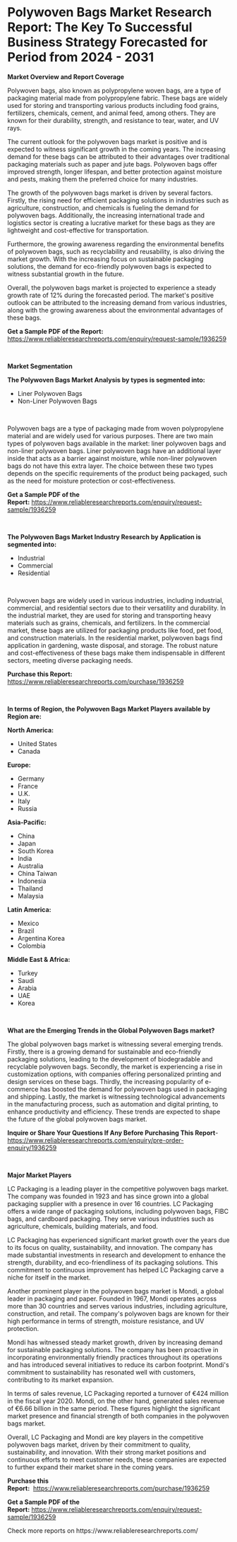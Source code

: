 <p><h1>Polywoven Bags Market Research Report: The Key To Successful Business Strategy Forecasted for Period from 2024 - 2031</h1></p><p><strong>Market Overview and Report Coverage</strong></p>
<p><p>Polywoven bags, also known as polypropylene woven bags, are a type of packaging material made from polypropylene fabric. These bags are widely used for storing and transporting various products including food grains, fertilizers, chemicals, cement, and animal feed, among others. They are known for their durability, strength, and resistance to tear, water, and UV rays.</p><p>The current outlook for the polywoven bags market is positive and is expected to witness significant growth in the coming years. The increasing demand for these bags can be attributed to their advantages over traditional packaging materials such as paper and jute bags. Polywoven bags offer improved strength, longer lifespan, and better protection against moisture and pests, making them the preferred choice for many industries.</p><p>The growth of the polywoven bags market is driven by several factors. Firstly, the rising need for efficient packaging solutions in industries such as agriculture, construction, and chemicals is fueling the demand for polywoven bags. Additionally, the increasing international trade and logistics sector is creating a lucrative market for these bags as they are lightweight and cost-effective for transportation.</p><p>Furthermore, the growing awareness regarding the environmental benefits of polywoven bags, such as recyclability and reusability, is also driving the market growth. With the increasing focus on sustainable packaging solutions, the demand for eco-friendly polywoven bags is expected to witness substantial growth in the future.</p><p>Overall, the polywoven bags market is projected to experience a steady growth rate of 12% during the forecasted period. The market's positive outlook can be attributed to the increasing demand from various industries, along with the growing awareness about the environmental advantages of these bags.</p></p>
<p><strong>Get a Sample PDF of the Report:</strong> <a href="https://www.reliableresearchreports.com/enquiry/request-sample/1936259">https://www.reliableresearchreports.com/enquiry/request-sample/1936259</a></p>
<p>&nbsp;</p>
<p><strong>Market Segmentation</strong></p>
<p><strong>The Polywoven Bags Market Analysis by types is segmented into:</strong></p>
<p><ul><li>Liner Polywoven Bags</li><li>Non-Liner Polywoven Bags</li></ul></p>
<p>&nbsp;</p>
<p><p>Polywoven bags are a type of packaging made from woven polypropylene material and are widely used for various purposes. There are two main types of polywoven bags available in the market: liner polywoven bags and non-liner polywoven bags. Liner polywoven bags have an additional layer inside that acts as a barrier against moisture, while non-liner polywoven bags do not have this extra layer. The choice between these two types depends on the specific requirements of the product being packaged, such as the need for moisture protection or cost-effectiveness.</p></p>
<p><strong>Get a Sample PDF of the Report:</strong>&nbsp;<a href="https://www.reliableresearchreports.com/enquiry/request-sample/1936259">https://www.reliableresearchreports.com/enquiry/request-sample/1936259</a></p>
<p>&nbsp;</p>
<p><strong>The Polywoven Bags Market Industry Research by Application is segmented into:</strong></p>
<p><ul><li>Industrial</li><li>Commercial</li><li>Residential</li></ul></p>
<p>&nbsp;</p>
<p><p>Polywoven bags are widely used in various industries, including industrial, commercial, and residential sectors due to their versatility and durability. In the industrial market, they are used for storing and transporting heavy materials such as grains, chemicals, and fertilizers. In the commercial market, these bags are utilized for packaging products like food, pet food, and construction materials. In the residential market, polywoven bags find application in gardening, waste disposal, and storage. The robust nature and cost-effectiveness of these bags make them indispensable in different sectors, meeting diverse packaging needs.</p></p>
<p><strong>Purchase this Report:</strong>&nbsp; <a href="https://www.reliableresearchreports.com/purchase/1936259">https://www.reliableresearchreports.com/purchase/1936259</a></p>
<p>&nbsp;</p>
<p><strong>In terms of Region, the Polywoven Bags Market Players available by Region are:</strong></p>
<p>
    <p> <strong> North America: </strong>
        <ul>
            <li>United States</li>
            <li>Canada</li>
        </ul>
        </p> 
    <p> <strong> Europe: </strong>
        <ul>
            <li>Germany</li>
            <li>France</li>
            <li>U.K.</li>
            <li>Italy</li>
            <li>Russia</li>
        </ul>
        </p> 
    <p> <strong> Asia-Pacific: </strong>
        <ul>
            <li>China</li>
            <li>Japan</li>
            <li>South Korea</li>
            <li>India</li>
            <li>Australia</li>
            <li>China Taiwan</li>
            <li>Indonesia</li>
            <li>Thailand</li>
            <li>Malaysia</li>
        </ul>
        </p> 
    <p> <strong> Latin America: </strong>
        <ul>
            <li>Mexico</li>
            <li>Brazil</li>
            <li>Argentina Korea</li>
            <li>Colombia</li>
        </ul>
        </p> 
    <p> <strong> Middle East & Africa: </strong>
        <ul>
            <li>Turkey</li>
            <li>Saudi</li>
            <li>Arabia</li>
            <li>UAE</li>
            <li>Korea</li>
        </ul>
    </p>
    </p>
<p>&nbsp;</p>
<p><strong>What are the Emerging Trends in the Global Polywoven Bags market?</strong></p>
<p><p>The global polywoven bags market is witnessing several emerging trends. Firstly, there is a growing demand for sustainable and eco-friendly packaging solutions, leading to the development of biodegradable and recyclable polywoven bags. Secondly, the market is experiencing a rise in customization options, with companies offering personalized printing and design services on these bags. Thirdly, the increasing popularity of e-commerce has boosted the demand for polywoven bags used in packaging and shipping. Lastly, the market is witnessing technological advancements in the manufacturing process, such as automation and digital printing, to enhance productivity and efficiency. These trends are expected to shape the future of the global polywoven bags market.</p></p>
<p><strong>Inquire or Share Your Questions If Any Before Purchasing This Report</strong>- <a href="https://www.reliableresearchreports.com/enquiry/pre-order-enquiry/1936259">https://www.reliableresearchreports.com/enquiry/pre-order-enquiry/1936259</a></p>
<p>&nbsp;</p>
<p><strong>Major Market Players</strong></p>
<p><p>LC Packaging is a leading player in the competitive polywoven bags market. The company was founded in 1923 and has since grown into a global packaging supplier with a presence in over 16 countries. LC Packaging offers a wide range of packaging solutions, including polywoven bags, FIBC bags, and cardboard packaging. They serve various industries such as agriculture, chemicals, building materials, and food.</p><p>LC Packaging has experienced significant market growth over the years due to its focus on quality, sustainability, and innovation. The company has made substantial investments in research and development to enhance the strength, durability, and eco-friendliness of its packaging solutions. This commitment to continuous improvement has helped LC Packaging carve a niche for itself in the market.</p><p>Another prominent player in the polywoven bags market is Mondi, a global leader in packaging and paper. Founded in 1967, Mondi operates across more than 30 countries and serves various industries, including agriculture, construction, and retail. The company's polywoven bags are known for their high performance in terms of strength, moisture resistance, and UV protection.</p><p>Mondi has witnessed steady market growth, driven by increasing demand for sustainable packaging solutions. The company has been proactive in incorporating environmentally friendly practices throughout its operations and has introduced several initiatives to reduce its carbon footprint. Mondi's commitment to sustainability has resonated well with customers, contributing to its market expansion.</p><p>In terms of sales revenue, LC Packaging reported a turnover of €424 million in the fiscal year 2020. Mondi, on the other hand, generated sales revenue of €6.66 billion in the same period. These figures highlight the significant market presence and financial strength of both companies in the polywoven bags market.</p><p>Overall, LC Packaging and Mondi are key players in the competitive polywoven bags market, driven by their commitment to quality, sustainability, and innovation. With their strong market positions and continuous efforts to meet customer needs, these companies are expected to further expand their market share in the coming years.</p></p>
<p><strong>Purchase this Report:</strong>&nbsp;&nbsp;<a href="https://www.reliableresearchreports.com/purchase/1936259">https://www.reliableresearchreports.com/purchase/1936259</a></p>
<p></p>
<p><strong>Get a Sample PDF of the Report:</strong>&nbsp;<a href="https://www.reliableresearchreports.com/enquiry/request-sample/1936259">https://www.reliableresearchreports.com/enquiry/request-sample/1936259</a></p>
<p>Check more reports on https://www.reliableresearchreports.com/</p>